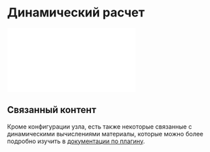 # Динамический расчет

<embed src="../../workflow-динамический-расчет/node.md#L3-L999"></embed>

## Связанный контент

Кроме конфигурации узла, есть также некоторые связанные с динамическими вычислениями материалы, которые можно более подробно изучить в [документации по плагину](../../workflow-dynamic-calculation/index.md).
